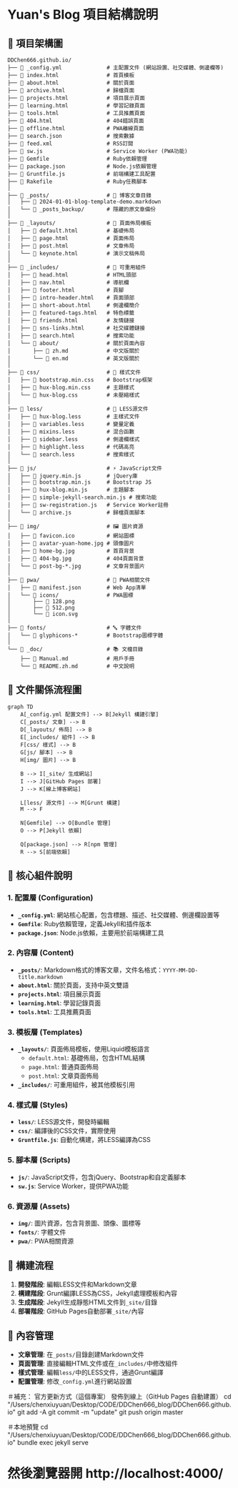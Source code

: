 # Yuan's Blog 項目結構說明

## 📁 項目架構圖

```
DDChen666.github.io/
├── 📄 _config.yml              # 主配置文件 (網站設置、社交媒體、側邊欄等)
├── 📄 index.html               # 首頁模板
├── 📄 about.html               # 關於頁面
├── 📄 archive.html             # 歸檔頁面
├── 📄 projects.html            # 項目展示頁面
├── 📄 learning.html            # 學習記錄頁面
├── 📄 tools.html               # 工具推薦頁面
├── 📄 404.html                 # 404錯誤頁面
├── 📄 offline.html             # PWA離線頁面
├── 📄 search.json              # 搜索數據
├── 📄 feed.xml                 # RSS訂閱
├── 📄 sw.js                    # Service Worker (PWA功能)
├── 📄 Gemfile                  # Ruby依賴管理
├── 📄 package.json             # Node.js依賴管理
├── 📄 Gruntfile.js             # 前端構建工具配置
├── 📄 Rakefile                 # Ruby任務腳本
│
├── 📂 _posts/                  # 📝 博客文章目錄
│   ├── 📄 2024-01-01-blog-template-demo.markdown
│   └── 📂 _posts_backup/       # 隱藏的原文章備份
│
├── 📂 _layouts/                # 🎨 頁面佈局模板
│   ├── 📄 default.html         # 基礎佈局
│   ├── 📄 page.html            # 頁面佈局
│   ├── 📄 post.html            # 文章佈局
│   └── 📄 keynote.html         # 演示文稿佈局
│
├── 📂 _includes/               # 🧩 可重用組件
│   ├── 📄 head.html            # HTML頭部
│   ├── 📄 nav.html             # 導航欄
│   ├── 📄 footer.html          # 頁腳
│   ├── 📄 intro-header.html    # 頁面頭部
│   ├── 📄 short-about.html     # 側邊欄簡介
│   ├── 📄 featured-tags.html   # 特色標籤
│   ├── 📄 friends.html         # 友情鏈接
│   ├── 📄 sns-links.html       # 社交媒體鏈接
│   ├── 📄 search.html          # 搜索功能
│   └── 📂 about/               # 關於頁面內容
│       ├── 📄 zh.md            # 中文版關於
│       └── 📄 en.md            # 英文版關於
│
├── 📂 css/                     # 🎨 樣式文件
│   ├── 📄 bootstrap.min.css    # Bootstrap框架
│   ├── 📄 hux-blog.min.css     # 主題樣式
│   └── 📄 hux-blog.css         # 未壓縮樣式
│
├── 📂 less/                    # 🎨 LESS源文件
│   ├── 📄 hux-blog.less        # 主樣式文件
│   ├── 📄 variables.less       # 變量定義
│   ├── 📄 mixins.less          # 混合函數
│   ├── 📄 sidebar.less         # 側邊欄樣式
│   ├── 📄 highlight.less       # 代碼高亮
│   └── 📄 search.less          # 搜索樣式
│
├── 📂 js/                      # ⚡ JavaScript文件
│   ├── 📄 jquery.min.js        # jQuery庫
│   ├── 📄 bootstrap.min.js     # Bootstrap JS
│   ├── 📄 hux-blog.min.js      # 主題腳本
│   ├── 📄 simple-jekyll-search.min.js # 搜索功能
│   ├── 📄 sw-registration.js   # Service Worker註冊
│   └── 📄 archive.js           # 歸檔頁面腳本
│
├── 📂 img/                     # 🖼️ 圖片資源
│   ├── 📄 favicon.ico          # 網站圖標
│   ├── 📄 avatar-yuan-home.jpg # 頭像圖片
│   ├── 📄 home-bg.jpg          # 首頁背景
│   ├── 📄 404-bg.jpg           # 404頁面背景
│   └── 📄 post-bg-*.jpg        # 文章背景圖片
│
├── 📂 pwa/                     # 📱 PWA相關文件
│   ├── 📄 manifest.json        # Web App清單
│   └── 📂 icons/               # PWA圖標
│       ├── 📄 128.png
│       ├── 📄 512.png
│       └── 📄 icon.svg
│
├── 📂 fonts/                   # 🔤 字體文件
│   └── 📄 glyphicons-*         # Bootstrap圖標字體
│
└── 📂 _doc/                    # 📚 文檔目錄
    ├── 📄 Manual.md            # 用戶手冊
    └── 📄 README.zh.md         # 中文說明
```

## 🔄 文件關係流程圖

```mermaid
graph TD
    A[_config.yml 配置文件] --> B[Jekyll 構建引擎]
    C[_posts/ 文章] --> B
    D[_layouts/ 佈局] --> B
    E[_includes/ 組件] --> B
    F[css/ 樣式] --> B
    G[js/ 腳本] --> B
    H[img/ 圖片] --> B
    
    B --> I[_site/ 生成網站]
    I --> J[GitHub Pages 部署]
    J --> K[線上博客網站]
    
    L[less/ 源文件] --> M[Grunt 構建]
    M --> F
    
    N[Gemfile] --> O[Bundle 管理]
    O --> P[Jekyll 依賴]
    
    Q[package.json] --> R[npm 管理]
    R --> S[前端依賴]
```

## 🎯 核心組件說明

### 1. 配置層 (Configuration)
- **`_config.yml`**: 網站核心配置，包含標題、描述、社交媒體、側邊欄設置等
- **`Gemfile`**: Ruby依賴管理，定義Jekyll和插件版本
- **`package.json`**: Node.js依賴，主要用於前端構建工具

### 2. 內容層 (Content)
- **`_posts/`**: Markdown格式的博客文章，文件名格式：`YYYY-MM-DD-title.markdown`
- **`about.html`**: 關於頁面，支持中英文雙語
- **`projects.html`**: 項目展示頁面
- **`learning.html`**: 學習記錄頁面
- **`tools.html`**: 工具推薦頁面

### 3. 模板層 (Templates)
- **`_layouts/`**: 頁面佈局模板，使用Liquid模板語言
  - `default.html`: 基礎佈局，包含HTML結構
  - `page.html`: 普通頁面佈局
  - `post.html`: 文章頁面佈局
- **`_includes/`**: 可重用組件，被其他模板引用

### 4. 樣式層 (Styles)
- **`less/`**: LESS源文件，開發時編輯
- **`css/`**: 編譯後的CSS文件，實際使用
- **`Gruntfile.js`**: 自動化構建，將LESS編譯為CSS

### 5. 腳本層 (Scripts)
- **`js/`**: JavaScript文件，包含jQuery、Bootstrap和自定義腳本
- **`sw.js`**: Service Worker，提供PWA功能

### 6. 資源層 (Assets)
- **`img/`**: 圖片資源，包含背景圖、頭像、圖標等
- **`fonts/`**: 字體文件
- **`pwa/`**: PWA相關資源

## 🚀 構建流程

1. **開發階段**: 編輯LESS文件和Markdown文章
2. **構建階段**: Grunt編譯LESS為CSS，Jekyll處理模板和內容
3. **生成階段**: Jekyll生成靜態HTML文件到`_site/`目錄
4. **部署階段**: GitHub Pages自動部署`_site/`內容

## 📝 內容管理

- **文章管理**: 在`_posts/`目錄創建Markdown文件
- **頁面管理**: 直接編輯HTML文件或在`_includes/`中修改組件
- **樣式管理**: 編輯`less/`中的LESS文件，通過Grunt編譯
- **配置管理**: 修改`_config.yml`進行網站設置

＃補充：
官方更新方式（這個專案）
發佈到線上（GitHub Pages 自動建置）
cd "/Users/chenxiuyuan/Desktop/CODE/DDChen666_blog/DDChen666.github.io"
git add -A
git commit -m "update"
git push origin master

＃本地預覽
cd "/Users/chenxiuyuan/Desktop/CODE/DDChen666_blog/DDChen666.github.io"
bundle exec jekyll serve
# 然後瀏覽器開 http://localhost:4000/